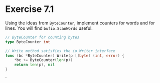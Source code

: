 # Exercise 7.1

Using the ideas from `ByteCounter`, implement counters for words and for lines.
You will find `bufio.ScanWords` useful.

```go
// ByteCounter for counting bytes
type ByteCounter int

// Write method satisfies the io.Writer interface
func (bc *ByteCounter) Write(p []byte) (int, error) {
	*bc += ByteCounter(len(p))
	return len(p), nil
}
```

`
